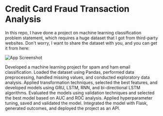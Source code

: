 # Credit Card Fraud Transaction Analysis

In this repo, I have done a project on machine learning classification problem statement, which requires a huge dataset that I got from third-party websites. Don't worry, I want to share the dataset with you, and you can get it from here:


![App Screenshot](https://www.chargebackgurus.com/hubfs/Credit%20Card%20Fraud%20Detection.png)


Developed a machine learning project for spam and ham email classification. Loaded the dataset using Pandas, performed data preprocessing, handled missing values, and conducted exploratory data analysis. Applied transformation techniques, selected the best features, and developed models using GRU, LSTM, RNN, and bi-directional LSTM algorithms. Evaluated the models using validation techniques and selected the best model based on AUC and ROC analysis. Applied hyperparameter tuning, saved and validated the model. Integrated the model with Flask, generated outcomes, and deployed the project as an API.
